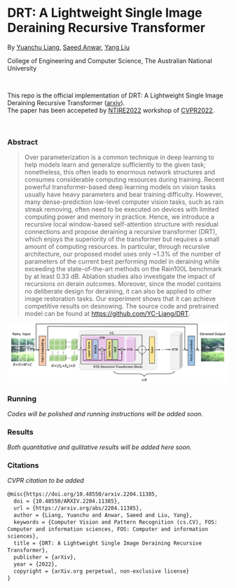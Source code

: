 # DRT: A Lightweight Single Image Deraining Recursive Transformer
By [Yuanchu Liang](yuanchu.liang@anu.edu.au), [Saeed Anwar](saeed.anwar@anu.edu.au), [Yang Liu](yang.liu3@anu.edu.au)

College of Engineering and Computer Science, The Australian National University

</br>

This repo is the official implementation of DRT: A Lightweight Single Image Deraining Recursive Transformer ([arxiv](https://arxiv.org/abs/2204.11385)).  
The paper has been accepeted by [NTIRE2022](https://data.vision.ee.ethz.ch/cvl/ntire22/) workshop of [CVPR2022](https://cvpr2022.thecvf.com/).

</br>

### Abstract
> Over parameterization is a common technique in deep learning to help models learn and generalize sufficiently to the given task; nonetheless, this often leads to enormous network structures and consumes considerable computing resources during training. Recent powerful transformer-based deep learning models on vision tasks usually have heavy parameters and bear training difficulty. However, many dense-prediction low-level computer vision tasks, such as rain streak removing, often need to be executed on devices with limited computing power and memory in practice. Hence, we introduce a recursive local window-based self-attention structure with residual connections and propose deraining a recursive transformer (DRT), which enjoys the superiority of the transformer but requires a small amount of computing resources. In particular, through recursive architecture, our proposed model uses only ~1.3% of the number of parameters of the current best performing model in deraining while exceeding the state-of-the-art methods on the Rain100L benchmark by at least 0.33 dB. Ablation studies also investigate the impact of recursions on derain outcomes. Moreover, since the model contains no deliberate design for deraining, it can also be applied to other image restoration tasks. Our experiment shows that it can achieve competitive results on desnowing. The source code and pretrained model can be found at https://github.com/YC-Liang/DRT.

![DRT Network Architecture](https://github.com/YC-Liang/DRT/blob/main/Images/Network.png)

### Running
*Codes will be polished and running instructions will be added soon.*

### Results
*Both quantitative and qulitative results will be added here soon.*

### Citations
*CVPR citation to be added*
```
@misc{https://doi.org/10.48550/arxiv.2204.11385,
  doi = {10.48550/ARXIV.2204.11385},
  url = {https://arxiv.org/abs/2204.11385},
  author = {Liang, Yuanchu and Anwar, Saeed and Liu, Yang},
  keywords = {Computer Vision and Pattern Recognition (cs.CV), FOS: Computer and information sciences, FOS: Computer and information sciences},
  title = {DRT: A Lightweight Single Image Deraining Recursive Transformer},
  publisher = {arXiv},
  year = {2022}, 
  copyright = {arXiv.org perpetual, non-exclusive license}
}
```



